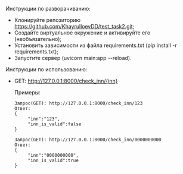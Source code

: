 Инструкции по разворачиванию:

- Клонируйте репозиторию https://github.com/KhayrulloevDD/test_task2.git;
- Создайте виртуальное окружение и активируйте его (необъязательно);
- Установить зависимости из файла requirements.txt (pip install -r requirements.txt);
- Запустите сервер (uvicorn main:app --reload).

Инструкции по использованию:
 - GET: http://127.0.0.1:8000/check_inn/{inn}
   
   Примеры:
   
       Запрос(GET): http://127.0.0.1:8000/check_inn/123
       Ответ:
       {
            "inn":"123",
            "inn_is_valid":false
       }
       
       Запрос(GET): http://127.0.0.1:8000/check_inn/0000000000
       Ответ:
       {
            "inn":"0000000000",
            "inn_is_valid":true
       }